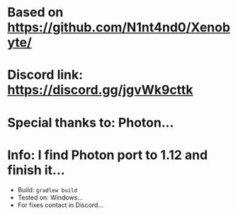 # Based on https://github.com/N1nt4nd0/Xenobyte/
# Discord link: https://discord.gg/jgvWk9cttk
# Special thanks to: Photon...
# Info: I find Photon port to 1.12 and finish it...
* Build: `gradlew build`
* Tested on: Windows...
* For fixes contact in Discord...
